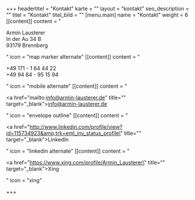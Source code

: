 +++
headertitel = "Kontakt"
karte = ""
layout = "kontakt"
seo_description = ""
titel = "Kontakt"
titel_bild = ""
[menu.main]
name = "Kontakt"
weight = 6
[[content]]
content = "<p>Armin Lausterer <br>In der Au 34 B <br>93179 Brennberg</p>"
icon = "map marker alternate"
[[content]]
content = "<p>+49 171 - 1 64 44 22 <br>+49 94 84 - 95 15 94</p>"
icon = "mobile alternate"
[[content]]
content = "<p><a href=\"mailto:info@armin-lausterer.de\" title=\"\" target=\"_blank\">info@armin-lausterer.de</a></p>"
icon = "envelope outline"
[[content]]
content = "<p><a href=\"http://www.linkedin.com/profile/view?id=115734923&amp;trk=eml_inv_status_profile\" title=\"\" target=\"_blank\">LinkedIn</a></p>"
icon = "linkedin alternate"
[[content]]
content = "<p><a href=\"https://www.xing.com/profile/Armin_Lausterer\" title=\"\" target=\"_blank\">Xing</a></p>"
icon = "xing"

+++
